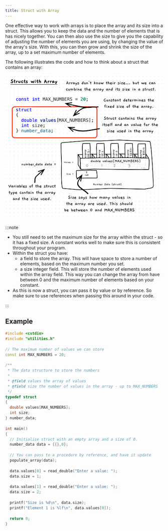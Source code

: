 ```yaml
---
title: Struct with Array
---
```


One effective way to work with arrays is to place the array and its size into a struct. This allows you to keep the data and the number of elements that is has nicely together. You can then also use the size to give you the capability of adjusting the number of elements you are using, by changing the value of the array's size. With this, you can then grow and shrink the size of the array, up to a set maximum number of elements.

The following illustrates the code and how to think about a struct that contains an array:

![An illustration of code and the conceptual model for a struct that contains an array.](./images/struct-array.png)

:::note

- You still need to set the maximum size for the array within the struct - so it has a fixed size. A constant works well to make sure this is consistent throughout your program.
- Within the struct you have:
  - a field to store the array. This will have space to store a number of elements, based on the maximum number you set.
  - a size integer field. This will store the number of elements used within the array field. This way you can change the array from have between 0 and the maximum number of elements based on your constant.
- As this is now a struct, you can pass it by value or by reference. So make sure to use references when passing this around in your code.

:::

## Example

```cpp
#include <cstdio>
#include "utilities.h"

// The maximum number of values we can store
const int MAX_NUMBERS = 20;

/**
 * The data structure to store the numbers
 *
 * @field values the array of values
 * @field size the number of values in the array - up to MAX_NUMBERS
 */
typedef struct
{
  double values[MAX_NUMBERS];
  int size;
} number_data;

int main()
{
  // Initialise struct with an empty array and a size of 0.
  number_data data = {{},0};

  // You can pass to a procedure by reference, and have it update
  populate_array(data);

  data.values[0] = read_double("Enter a value: ");
  data.size = 1;

  data.values[1] = read_double("Enter a value: ");
  data.size = 2;

  printf("Size is %d\n", data.size);
  printf("Element 1 is %lf\n", data.values[0]);

  return 0;
}
```
